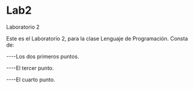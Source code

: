 # Lab2
Laboratorio 2

Este es el Laboratorio 2, para la clase Lenguaje de Programación.
Consta de:

----Los dos primeros puntos.    

----El tercer punto.

----El cuarto punto.
